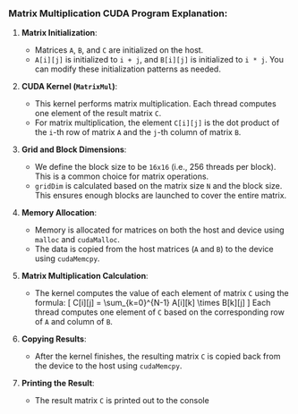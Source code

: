 
### Matrix Multiplication CUDA Program Explanation:

1. **Matrix Initialization**:
   - Matrices `A`, `B`, and `C` are initialized on the host. 
   - `A[i][j]` is initialized to `i + j`, and `B[i][j]` is initialized to `i * j`. You can modify these initialization patterns as needed.

2. **CUDA Kernel (`MatrixMul`)**:
   - This kernel performs matrix multiplication. Each thread computes one element of the result matrix `C`.
   - For matrix multiplication, the element `C[i][j]` is the dot product of the `i`-th row of matrix `A` and the `j`-th column of matrix `B`.

3. **Grid and Block Dimensions**:
   - We define the block size to be `16x16` (i.e., 256 threads per block). This is a common choice for matrix operations.
   - `gridDim` is calculated based on the matrix size `N` and the block size. This ensures enough blocks are launched to cover the entire matrix.

4. **Memory Allocation**:
   - Memory is allocated for matrices on both the host and device using `malloc` and `cudaMalloc`.
   - The data is copied from the host matrices (`A` and `B`) to the device using `cudaMemcpy`.

5. **Matrix Multiplication Calculation**:
   - The kernel computes the value of each element of matrix `C` using the formula:
     \[
     C[i][j] = \sum_{k=0}^{N-1} A[i][k] \times B[k][j]
     \]
     Each thread computes one element of `C` based on the corresponding row of `A` and column of `B`.

6. **Copying Results**:
   - After the kernel finishes, the resulting matrix `C` is copied back from the device to the host using `cudaMemcpy`.

7. **Printing the Result**:
   - The result matrix `C` is printed out to the console
